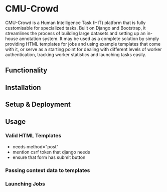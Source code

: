 # CMU-Crowd
CMU-Crowd is a Human Intelligence Task (HIT) platform that is fully customisable for specialized tasks. Built on Django and Bootstrap, it streamlines the process of building large datasets and setting up an in-house annotation system.
It may be used as a complete solution by simply providing HTML templates for jobs and using example templates that come with it, or serve as a starting point for dealing with different levels of worker authentication,
tracking worker statistics and launching tasks easily.

## Functionality


## Installation


## Setup & Deployment


## Usage

### Valid HTML Templates
- needs method="post"
- mention csrf token that django needs
- ensure that form has submit button 


### Passing context data to templates

### Launching Jobs


